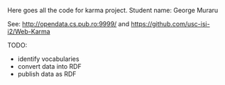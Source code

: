 Here goes all the code for karma project.
Student name: George Muraru

See: http://opendata.cs.pub.ro:9999/
and https://github.com/usc-isi-i2/Web-Karma

TODO: 
- identify vocabularies
- convert data into RDF
- publish data as RDF


